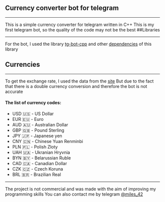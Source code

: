## Currency сonverter bot for telegram
___
This is a simple currency converter for telegram written in C++
This is my first telegram bot, so the quality of the code may not be the best
##Libraries
___
For the bot, I used the library [tg-bot-cpp](https://github.com/reo7sp/tgbot-cpp) and other [dependencies](https://github.com/reo7sp/tgbot-cpp#dependencies) of this library
## Currencies
___
To get the exchange rate, I used the data from the [site](https://www.cbr-xml-daily.ru/daily_json.js)
But due to the fact that there is a double currency conversion and therefore the bot is not accurate 
#### The list of currency codes:
* USD 🇺🇸 - US Dollar
* EUR 🇪🇺 - Euro
* AUD 🇦🇺 - Australian Dollar 
* GBP 🇬🇧 - Pound Sterling
* JPY 🇯🇵 - Japanese yen
* CNY 🇨🇳 - Chinese Yuan Renminbi
* PLN 🇵🇱 - Polish Zloty
* UAH 🇺🇦 - Ukranian Hryvnia
* BYN 🇧🇾 - Belarussian Ruble
* CAD 🇨🇦 - Canadian Dollar
* CZK 🇨🇿 - Czech Koruna
* BRL 🇧🇷 - Brazilian Real
___
The project is not commercial and was made with the aim of improving my programming skills
You can also contact me by telegram  [@miles_42](https://t.me/miles_42)
